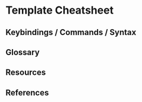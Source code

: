 # Template Cheatsheet

## Keybindings / Commands / Syntax


## Glossary


## Resources


## References
